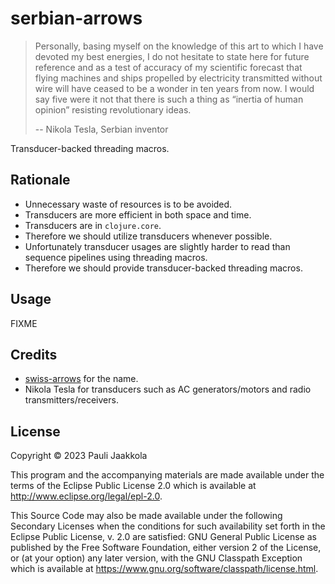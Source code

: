# serbian-arrows

> Personally, basing myself on the knowledge of this art to which I have
> devoted my best energies, I do not hesitate to state here for future
> reference and as a test of accuracy of my scientific forecast that flying
> machines and ships propelled by electricity transmitted without wire will
> have ceased to be a wonder in ten years from now. I would say five were it
> not that there is such a thing as “inertia of human opinion” resisting
> revolutionary ideas.
>
> -- Nikola Tesla, Serbian inventor

Transducer-backed threading macros.

## Rationale

* Unnecessary waste of resources is to be avoided.
* Transducers are more efficient in both space and time.
* Transducers are in `clojure.core`.
* Therefore we should utilize transducers whenever possible.
* Unfortunately transducer usages are slightly harder to read than sequence
  pipelines using threading macros.
* Therefore we should provide transducer-backed threading macros.

## Usage

FIXME

## Credits

* [swiss-arrows](https://github.com/rplevy/swiss-arrows) for the name.
* Nikola Tesla for transducers such as AC generators/motors and radio
  transmitters/receivers.

## License

Copyright © 2023 Pauli Jaakkola

This program and the accompanying materials are made available under the
terms of the Eclipse Public License 2.0 which is available at
http://www.eclipse.org/legal/epl-2.0.

This Source Code may also be made available under the following Secondary
Licenses when the conditions for such availability set forth in the Eclipse
Public License, v. 2.0 are satisfied: GNU General Public License as published by
the Free Software Foundation, either version 2 of the License, or (at your
option) any later version, with the GNU Classpath Exception which is available
at https://www.gnu.org/software/classpath/license.html.

